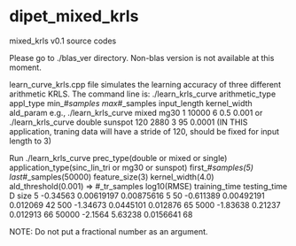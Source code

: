# dipet_mixed_krls

mixed_krls v0.1 source codes

Please go to ./blas_ver directory. Non-blas version is not available at this moment. 

learn_curve_krls.cpp file simulates the learning accuracy of three different arithmetic KRLS.
The command line is:
./learn_krls_curve arithmetic_type appl_type  min_#_samples max_#_samples input_length kernel_width ald_param
e.g., ./learn_krls_curve mixed mg30 1 10000 6 0.5 0.001
or 
./learn_krls_curve double sunspot 120 2880 3 95 0.0001 (IN THIS application, traning data will have a stride of 120, should be fixed for input length to 3)

Run
./learn_krls_curve prec_type(double or mixed or single) application_type(sinc_lin_tri or mg30 or sunspot) first_#_samples(5) last_#_samples(50000) feature_size(3) kernel_width(4.0) ald_threshold(0.001)
=>
   #_tr_samples    log10(RMSE)  training_time   testing_time         D size
              5       -0.34563     0.00619197     0.00875616              5
             50      -0.611389     0.00492191       0.012069             42
            500       -1.34673      0.0445101       0.012876             65
           5000       -1.83638        0.21237       0.012913             66
          50000        -2.1564        5.63238      0.0156641             68

NOTE: Do not put a fractional number as an argument. 
